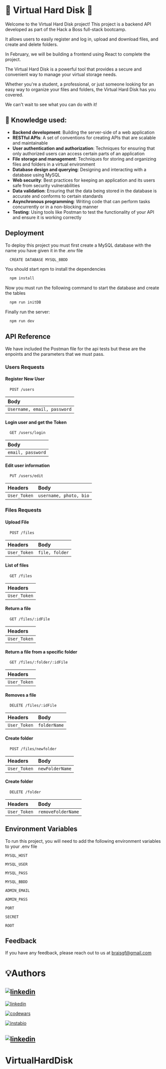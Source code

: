 
# 💾 Virtual Hard Disk 💽

Welcome to the Virtual Hard Disk project! 
This project is a backend API developed as part of the Hack a Boss full-stack bootcamp. 

It allows users to easily register and log in, upload and download files, and create and delete folders. 

In February, we will be building a frontend using React to complete the project. 

The Virtual Hard Disk is a powerful tool that provides a secure and convenient way to manage your virtual storage needs. 

Whether you're a student, a professional, or just someone looking for an easy way to organize your files and folders, the Virtual Hard Disk has you covered. 

We can't wait to see what you can do with it!
## 🧠 Knowledge used:
- **Backend development**: Building the server-side of a web application
- **RESTful APIs**: A set of conventions for creating APIs that are scalable and maintainable
- **User authentication and authorization**: Techniques for ensuring that only authorized users can access certain parts of an application
- **File storage and management**: Techniques for storing and organizing files and folders in a virtual environment
- **Database design and querying**: Designing and interacting with a database using MySQL
- **Web security**: Best practices for keeping an application and its users safe from security vulnerabilities
- **Data validation**: Ensuring that the data being stored in the database is accurate and conforms to certain standards
- **Asynchronous programming**: Writing code that can perform tasks concurrently or in a non-blocking manner
- **Testing**: Using tools like Postman to test the functionality of your API and ensure it is working correctly



## Deployment

To deploy this project you must first create a MySQL database with the name you have given it in the .env file


```bash
  CREATE DATABASE MYSQL_BBDD
```

You should start npm to install the dependencies
```bash
  npm install
```

Now you must run the following command to start the database and create the tables
```bash
  npm run initDB
```
Finally run the server:
```bash
  npm run dev
```


## API Reference
We have included the Postman file for the api tests but these are the enpoints and the parameters that we must pass.
### Users Requests

#### Register New User

```http
  POST /users
```

| Body     |
:----------------------- | 
| `Username, email, password` | 


#### Login user and get the Token

```http
  GET /users/login
```
| Body     |
| :----------------------- | 
| `email, password` | 



#### Edit user information

```http
  PUT /users/edit
```
| Headers | Body     |
| :-------- | :----------------------- | 
| `User_Token` | `username, photo, bio` | 





### Files Requests

#### Upload File

```http
  POST /files
```
| Headers | Body     |
| :-------- | :----------------------- | 
| `User_Token` | `file, folder` | 


#### List of files

```http
  GET /files
```
| Headers |
| :-------- |
| `User_Token` |


#### Return a file

```http
  GET /files/:idFile
```
| Headers |
| :-------- |
| `User_Token` |

#### Return a file from a specific folder

```http
  GET /files/:folder/:idFile
```
| Headers |
| :-------- |
| `User_Token` |


#### Removes a file

```http
  DELETE /files/:idFile
```
| Headers | Body     |
| :-------- | :----------------------- | 
| `User_Token` | `folderName` | 



#### Create folder

```http
  POST /files/newfolder
```
| Headers | Body     |
| :-------- | :----------------------- | 
| `User_Token` | `newFolderName` | 


#### Create folder

```http
  DELETE /folder
```
| Headers | Body     |
| :-------- | :----------------------- | 
| `User_Token` | `removeFolderName` |

## Environment Variables

To run this project, you will need to add the following environment variables to your .env file

`MYSQL_HOST`

`MYSQL_USER`

`MYSQL_PASS`

`MYSQL_BBDD`

`ADMIN_EMAIL`

`ADMIN_PASS`

`PORT`

`SECRET`

`ROOT`



## Feedback

If you have any feedback, please reach out to us at braisgf@gmail.com


# 💡Authors 




## [![linkedin](https://img.shields.io/badge/TheBraisGF-100000?style=for-the-badge&logo=github&logoColor=white)](https://github.com/TheBraisgf)

[![linkedin](https://img.shields.io/badge/linkedin-0A66C2?style=for-the-badge&logo=linkedin&logoColor=white)](https://www.linkedin.com/in/braisgf/)

[![codewars](https://img.shields.io/badge/Codewars-B1361E?style=for-the-badge&logo=Codewars&logoColor=white)](https://www.codewars.com/users/Braisgf)

[![instabio](https://img.shields.io/badge/SOCIAL_MEDIA-FFA500?style=for-the-badge&logo=rss&logoColor=white)](https://instabio.cc/3030409IOuIr3)




## [![linkedin](https://img.shields.io/badge/pabloberu-100000?style=for-the-badge&logo=github&logoColor=white)](https://github.com/pabloberu)
# VirtualHardDisk
